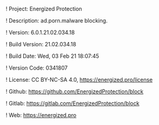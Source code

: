 ! Project: Energized Protection

! Description: ad.porn.malware blocking.

! Version: 6.0.1.21.02.034.18

! Build Version: 21.02.034.18

! Build Date: Wed, 03 Feb 21 18:07:45

! Version Code: 0341807

! License: CC BY-NC-SA 4.0, https://energized.pro/license

! Github: https://github.com/EnergizedProtection/block

! Gitlab: https://gitlab.com/EnergizedProtection/block


! Web: https://energized.pro

